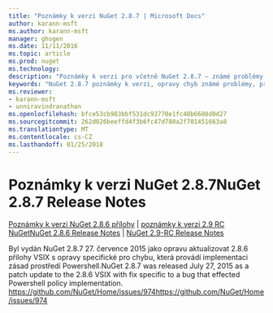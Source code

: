 ```yaml
---
title: "Poznámky k verzi NuGet 2.8.7 | Microsoft Docs"
author: karann-msft
ms.author: karann-msft
manager: ghogen
ms.date: 11/11/2016
ms.topic: article
ms.prod: nuget
ms.technology: 
description: "Poznámky k verzi pro včetně NuGet 2.8.7 – známé problémy, opravy chyb, přidaných funkcí a chcete."
keywords: "NuGet 2.8.7 poznámky k verzi, opravy chyb známé problémy, přidat funkce, chcete"
ms.reviewer:
- karann-msft
- unniravindranathan
ms.openlocfilehash: bfce53cb983bbf531dc93770e1fc40b6608d0d27
ms.sourcegitcommit: 262d026beeffd4f3b6fc47d780a2f701451663a8
ms.translationtype: MT
ms.contentlocale: cs-CZ
ms.lasthandoff: 01/25/2018
---
```

# <a name="nuget-287-release-notes"></a><span data-ttu-id="b09f9-104">Poznámky k verzi NuGet 2.8.7</span><span class="sxs-lookup"><span data-stu-id="b09f9-104">NuGet 2.8.7 Release Notes</span></span>

<span data-ttu-id="b09f9-105">[Poznámky k verzi NuGet 2.8.6 přílohy](../release-notes/nuget-2.8.6.md) | [poznámky k verzi 2.9 RC NuGet](../release-notes/nuget-2.9-RC.md)</span><span class="sxs-lookup"><span data-stu-id="b09f9-105">[NuGet 2.8.6 Release Notes](../release-notes/nuget-2.8.6.md) | [NuGet 2.9-RC Release Notes](../release-notes/nuget-2.9-RC.md)</span></span>

<span data-ttu-id="b09f9-106">Byl vydán NuGet 2.8.7 27. července 2015 jako opravu aktualizovat 2.8.6 přílohy VSIX s opravy specifické pro chybu, která provádí implementaci zásad prostředí Powershell.</span><span class="sxs-lookup"><span data-stu-id="b09f9-106">NuGet 2.8.7 was released July 27, 2015 as a patch update to the 2.8.6 VSIX with fix specific to a bug that effected Powershell policy implementation.</span></span>
[<span data-ttu-id="b09f9-107">https://github.com/NuGet/Home/issues/974</span><span class="sxs-lookup"><span data-stu-id="b09f9-107">https://github.com/NuGet/Home/issues/974</span></span>](https://github.com/NuGet/Home/issues/974)